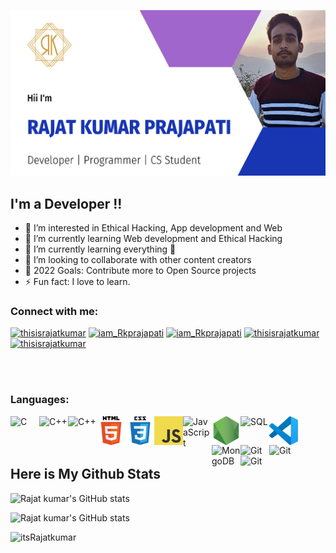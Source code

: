 [<img alt="Banner" width="" src="banner.png"/>][website]


## I'm a Developer !!

- 👀 I’m interested in Ethical Hacking, App development and Web
- 🌱 I’m currently learning Web development and Ethical Hacking
- 🌱 I’m currently learning everything 🤣
- 👯 I’m looking to collaborate with other content creators
- 🥅 2022 Goals: Contribute more to Open Source projects
- ⚡ Fun fact: I love to learn.

### Connect with me:

<a href="rajatkumar.tech" target="_blank"><img src="https://img.shields.io/badge/Rajatkumar.tech-000000?style=for-the-badge&logo=About.me&logoColor=white" alt="thisisrajatkumar" /></a>
<a href="https://twitter.com/iam_Rkprajapati" target="_blank"><img src="https://img.shields.io/twitter/follow/iam_Rkprajapati?logo=twitter&style=for-the-badge" alt="iam_Rkprajapati" /></a>
<a href="https://instagram.com/thisisrajatkumar" target="_blank"><img src="https://img.shields.io/badge/Follow @Thisisrajatkumar-E4405F?style=for-the-badge&logo=instagram&logoColor=white" alt="iam_Rkprajapati" /></a>
<a href="https://www.linkedin.com/in/thisisrajatkumar" target="_blank"><img src="https://img.shields.io/badge/LinkedIn @Thisisrajatkumar-0077B5?style=for-the-badge&logo=linkedin&logoColor=white" alt="thisisrajatkumar" /></a>
<a href="https://t.me/ThisisRajatKumar" target="_blank"><img src="https://img.shields.io/badge/Telegram-ThisisRajatKumar-33A8E3" alt="thisisrajatkumar" /></a>

 

<br />
<br />

### Languages:

<img align="left" alt="C" width="46px" src="https://img.icons8.com/color/48/000000/c-programming.png"/>
<img align="left" alt="C++" width="46px" src="https://img.icons8.com/color/48/000000/c-plus-plus-logo.png"/>
<img align="left" alt="C++" width="46px" src="https://img.icons8.com/color/48/000000/python--v2.png"/>
<img align="left" alt="HTML5" width="46px" src="https://raw.githubusercontent.com/github/explore/80688e429a7d4ef2fca1e82350fe8e3517d3494d/topics/html/html.png" />
<img align="left" alt="CSS3" width="46px" src="https://raw.githubusercontent.com/github/explore/80688e429a7d4ef2fca1e82350fe8e3517d3494d/topics/css/css.png" />
<img align="left" alt="JavaScript" width="46px" src="https://raw.githubusercontent.com/github/explore/80688e429a7d4ef2fca1e82350fe8e3517d3494d/topics/javascript/javascript.png" />
<img align="left" alt="JavaScript" width="46px" src="https://img.icons8.com/color/48/000000/bootstrap.png"/>
<img align="left" alt="Node.js" width="46px" src="https://raw.githubusercontent.com/github/explore/80688e429a7d4ef2fca1e82350fe8e3517d3494d/topics/nodejs/nodejs.png" />
<img align="left" alt="SQL" width="46px" src="https://img.icons8.com/external-flat-juicy-fish/60/000000/external-sql-coding-and-development-flat-flat-juicy-fish.png"/>
<img align="left" alt="Visual Studio Code" width="46px" src="https://raw.githubusercontent.com/github/explore/80688e429a7d4ef2fca1e82350fe8e3517d3494d/topics/visual-studio-code/visual-studio-code.png" />
<img align="left" alt="MongoDB" width="46px" src="https://img.icons8.com/external-tal-revivo-color-tal-revivo/24/000000/external-mongodb-a-cross-platform-document-oriented-database-program-logo-color-tal-revivo.png"/>
<img align="left" alt="Git" width="46px" src="https://img.icons8.com/color/48/000000/git.png"/>
<img align="left" alt="Git" width="46px" src="https://img.icons8.com/external-tal-revivo-color-tal-revivo/24/000000/external-react-a-javascript-library-for-building-user-interfaces-logo-color-tal-revivo.png"/>
<img align="left" alt="Git" width="46px" src="https://symbols.getvecta.com/stencil_79/88_expressjs-icon.54bb6035d3.svg"/>



<!---
![github.png](https://img.icons8.com/fluency/48/000000/github.png) 

--->




<br />
<br />
<br />

## Here is My Github Stats

![Rajat kumar's GitHub stats](https://github-readme-stats.vercel.app/api?username=itsRajatkumar)

![Rajat kumar's GitHub stats](https://github-readme-streak-stats.herokuapp.com/?user=itsRajatkumar&)



<p><img align="left" src="https://github-readme-stats.vercel.app/api/top-langs?username=itsRajatkumar&show_icons=true&locale=en&layout=compact" alt="itsRajatkumar" /></p>
<!---
itsRajatkumar/itsRajatkumar is a ✨ special ✨ repository because its `README.md` (this file) appears on your GitHub profile.
You can click the Preview link to take a look at your changes.
--->


[website]: https://rajatkumar.tech
[twitter]: https://twitter.com/iam_Rkprajapati
[instagram]: https://instagram.com/thisisrajatkumar
[linkedin]: https://linkedin.com/in/thisisrajatkumar
